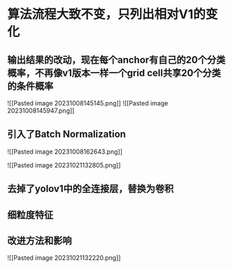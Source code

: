 # 算法流程大致不变，只列出相对V1的变化
## 输出结果的改动，现在每个anchor有自己的20个分类概率，不再像v1版本一样一个grid cell共享20个分类的条件概率
![[Pasted image 20231008145145.png]]
![[Pasted image 20231008145947.png]] 
## 引入了Batch Normalization
![[Pasted image 20231008162643.png]]

![[Pasted image 20231021132805.png]]
## 去掉了yolov1中的全连接层，替换为卷积
## 细粒度特征
## 改进方法和影响
![[Pasted image 20231021132220.png]]